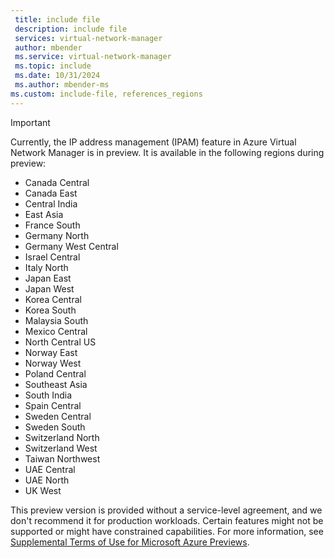 ```yaml
---
 title: include file
 description: include file
 services: virtual-network-manager
 author: mbender
 ms.service: virtual-network-manager
 ms.topic: include
 ms.date: 10/31/2024
 ms.author: mbender-ms
ms.custom: include-file, references_regions
---
```


> [!IMPORTANT]
> Currently, the IP address management (IPAM) feature in Azure Virtual Network Manager is in preview. It is available in the following regions during preview:
> 
> - Canada Central
> - Canada East
> - Central India
> - East Asia
> - France South
> - Germany North
> - Germany West Central
> - Israel Central
> - Italy North
> - Japan East
> - Japan West
> - Korea Central
> - Korea South
> - Malaysia South
> - Mexico Central
> - North Central US
> - Norway East
> - Norway West
> - Poland Central
> - Southeast Asia
> - South India
> - Spain Central
> - Sweden Central
> - Sweden South
> - Switzerland North
> - Switzerland West
> - Taiwan Northwest
> - UAE Central
> - UAE North
> - UK West
> 
> This preview version is provided without a service-level agreement, and we don't recommend it for production workloads. Certain features might not be supported or might have constrained capabilities. For more information, see [Supplemental Terms of Use for Microsoft Azure Previews](https://azure.microsoft.com/support/legal/preview-supplemental-terms/).